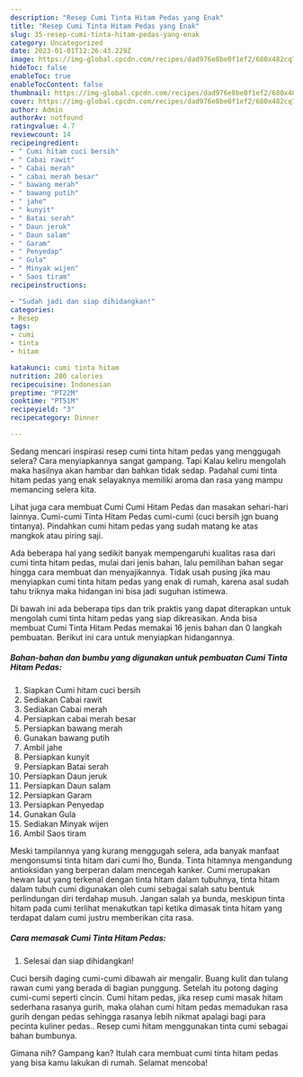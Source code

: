 ```yaml
---
description: "Resep Cumi Tinta Hitam Pedas yang Enak"
title: "Resep Cumi Tinta Hitam Pedas yang Enak"
slug: 35-resep-cumi-tinta-hitam-pedas-yang-enak
category: Uncategorized
date: 2023-01-01T12:26:43.229Z
image: https://img-global.cpcdn.com/recipes/dad976e8be0f1ef2/680x482cq70/cumi-tinta-hitam-pedas-foto-resep-utama.jpg
hideToc: false
enableToc: true
enableTocContent: false
thumbnail: https://img-global.cpcdn.com/recipes/dad976e8be0f1ef2/680x482cq70/cumi-tinta-hitam-pedas-foto-resep-utama.jpg
cover: https://img-global.cpcdn.com/recipes/dad976e8be0f1ef2/680x482cq70/cumi-tinta-hitam-pedas-foto-resep-utama.jpg
author: Admin
authorAv: notfound
ratingvalue: 4.7
reviewcount: 14
recipeingredient:
- " Cumi hitam cuci bersih"
- " Cabai rawit"
- " Cabai merah"
- " cabai merah besar"
- " bawang merah"
- " bawang putih"
- " jahe"
- " kunyit"
- " Batai serah"
- " Daun jeruk"
- " Daun salam"
- " Garam"
- " Penyedap"
- " Gula"
- " Minyak wijen"
- " Saos tiram"
recipeinstructions:

- "Sudah jadi dan siap dihidangkan!"
categories:
- Resep
tags:
- cumi
- tinta
- hitam

katakunci: cumi tinta hitam 
nutrition: 280 calories
recipecuisine: Indonesian
preptime: "PT22M"
cooktime: "PT51M"
recipeyield: "3"
recipecategory: Dinner

---
```



Sedang mencari inspirasi resep cumi tinta hitam pedas yang menggugah selera? Cara menyiapkannya sangat gampang. Tapi Kalau keliru mengolah maka hasilnya akan hambar dan bahkan tidak sedap. Padahal cumi tinta hitam pedas yang enak selayaknya memiliki aroma dan rasa yang mampu memancing selera kita.


Lihat juga cara membuat Cumi Cumi Hitam Pedas dan masakan sehari-hari lainnya. Cumi-cumi Tinta Hitam Pedas cumi-cumi (cuci bersih jgn buang tintanya). Pindahkan cumi hitam pedas yang sudah matang ke atas mangkok atau piring saji.

Ada beberapa hal yang sedikit banyak mempengaruhi kualitas rasa dari cumi tinta hitam pedas, mulai dari jenis bahan, lalu pemilihan bahan segar hingga cara membuat dan menyajikannya. Tidak usah pusing jika mau menyiapkan cumi tinta hitam pedas yang enak di rumah, karena asal sudah tahu triknya maka hidangan ini bisa jadi suguhan istimewa.


Di bawah ini ada beberapa tips dan trik praktis yang dapat diterapkan untuk mengolah cumi tinta hitam pedas yang siap dikreasikan. Anda bisa membuat Cumi Tinta Hitam Pedas memakai 16 jenis bahan dan 0 langkah pembuatan. Berikut ini cara untuk menyiapkan hidangannya.

<!--inarticleads1-->

##### Bahan-bahan dan bumbu yang digunakan untuk pembuatan Cumi Tinta Hitam Pedas:

1. Siapkan  Cumi hitam cuci bersih
1. Sediakan  Cabai rawit
1. Sediakan  Cabai merah
1. Persiapkan  cabai merah besar
1. Persiapkan  bawang merah
1. Gunakan  bawang putih
1. Ambil  jahe
1. Persiapkan  kunyit
1. Persiapkan  Batai serah
1. Persiapkan  Daun jeruk
1. Persiapkan  Daun salam
1. Persiapkan  Garam
1. Persiapkan  Penyedap
1. Gunakan  Gula
1. Sediakan  Minyak wijen
1. Ambil  Saos tiram


Meski tampilannya yang kurang menggugah selera, ada banyak manfaat mengonsumsi tinta hitam dari cumi lho, Bunda. Tinta hitamnya mengandung antioksidan yang berperan dalam mencegah kanker. Cumi merupakan hewan laut yang terkenal dengan tinta hitam dalam tubuhnya, tinta hitam dalam tubuh cumi digunakan oleh cumi sebagai salah satu bentuk perlindungan diri terdahap musuh. Jangan salah ya bunda, meskipun tinta hitam pada cumi terlihat menakutkan tapi ketika dimasak tinta hitam yang terdapat dalam cumi justru memberikan cita rasa. 

<!--inarticleads2-->

##### Cara memasak Cumi Tinta Hitam Pedas:


1. Selesai dan siap dihidangkan!

Cuci bersih daging cumi-cumi dibawah air mengalir. Buang kulit dan tulang rawan cumi yang berada di bagian punggung. Setelah itu potong daging cumi-cumi seperti cincin. Cumi hitam pedas, jika resep cumi masak hitam sederhana rasanya gurih, maka olahan cumi hitam pedas memadukan rasa gurih dengan pedas sehingga rasanya lebih nikmat apalagi bagi para pecinta kuliner pedas.. Resep cumi hitam menggunakan tinta cumi sebagai bahan bumbunya. 

Gimana nih? Gampang kan? Itulah cara membuat cumi tinta hitam pedas yang bisa kamu lakukan di rumah. Selamat mencoba!
